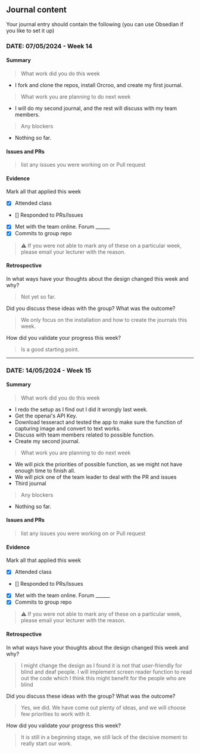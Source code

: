 [//]: # (# Notice)

[//]: # (This folder is for usage by project teams it will not be published in the main repository.)

[//]: # ()
[//]: # (## Instructions to team members)

[//]: # (As a member of the team you must upload a weekly journal with your work into this folder in the following format:)

[//]: # ()
[//]: # (```bash)

[//]: # (journal_<pfx>.md)

[//]: # (```)

[//]: # (Where `<pfx>` is your 2-3 character prefix.)

## Journal content
Your journal entry should contain the following (you can use Obsedian if you like to set it up)

### DATE: 07/05/2024 - Week 14
#### Summary
> What work did you do this week
* I fork and clone the repos, install Orcroo, and create my first journal.

> What work you are planning to do next week
* I will do my second journal, and the rest will discuss with my team members.

> Any blockers
* Nothing so far.

#### Issues and PRs
> list any issues you were working on or Pull request

#### Evidence
Mark all that applied this week
- [X] Attended class
- [] Responded to PRs/Issues
- [X] Met with the team online. Forum ______
- [X] Commits to group repo

> :warning: If you were not able to mark any of these on a particular week, please email your lecturer with the reason.

#### Retrospective

In what ways have your thoughts about the design changed this week and why?
> Not yet so far.

Did you discuss these ideas with the group? What was the outcome?
> We only focus on the installation and how to create the journals this week.

How did you validate your progress this week?
> Is a good starting point.

*******

### DATE: 14/05/2024 - Week 15
#### Summary
> What work did you do this week
* I redo the setup as I find out I did it wrongly last week.
* Get the openai's API Key.
* Download tesseract and tested the app to make sure the function of capturing image and convert to text works.
* Discuss with team members related to possible function.
* Create my second journal.

> What work you are planning to do next week
* We will pick the priorities of possible function, as we might not have enough time to finish all.
* We will pick one of the team leader to deal with the PR and issues
* Third journal

> Any blockers
* Nothing so far.

#### Issues and PRs
> list any issues you were working on or Pull request

#### Evidence
Mark all that applied this week
- [X] Attended class
- [] Responded to PRs/Issues
- [X] Met with the team online. Forum ______
- [X] Commits to group repo

> :warning: If you were not able to mark any of these on a particular week, please email your lecturer with the reason.

#### Retrospective

In what ways have your thoughts about the design changed this week and why?
> I might change the design as I found it is not that user-friendly for blind and deaf people.
> I will implement screen reader function to read out the code which I think this might benefit for the people who are blind

Did you discuss these ideas with the group? What was the outcome?
> Yes, we did. We have come out plenty of ideas, and we will choose few priorities to work with it.

How did you validate your progress this week?
> It is still in a beginning stage, we still lack of the decisive moment to really start our work.

